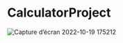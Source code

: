 # CalculatorProject
![Capture d’écran 2022-10-19 175212](https://user-images.githubusercontent.com/92635384/197418718-220b433d-8b9f-4fc0-81eb-38b984d4eb9a.png)
